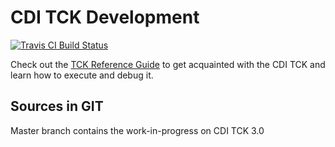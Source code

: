 CDI TCK Development
===================

[![Travis CI Build Status](https://img.shields.io/travis/cdi-spec/cdi-tck/master.svg)](https://travis-ci.org/cdi-spec/cdi-tck)

Check out the [TCK Reference Guide](https://eclipse-ee4j.github.io/cdi-tck/) to get acquainted with the CDI TCK and learn how to execute and debug it.

Sources in GIT
--------------

Master branch contains the work-in-progress on CDI TCK 3.0
